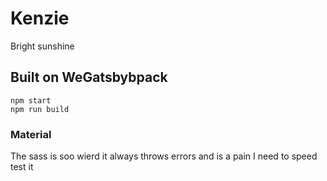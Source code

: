 # Kenzie

Bright sunshine

## Built on WeGatsbybpack

```
npm start
npm run build
```

### Material

The sass is soo wierd it always throws errors and is a pain I need to speed test it
